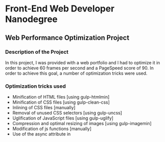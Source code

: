 # Front-End Web Developer Nanodegree

## Web Performance Optimization Project

### Description of the Project
In this project, I was provided with a web portfolio and I had to optimize it in order to achieve 60 frames per second and a PageSpeed score of 90. In order to achieve this goal, a number of optimization tricks were used.

### Optimization tricks used
- Minification of HTML files [using gulp-htmlmin]
- Minification of CSS files [using gulp-clean-css]
- Inlining of CSS files [manually]
- Removal of unused CSS selectors [using gulp-uncss]
- Uglification of JavaScript files [using gulp-uglify]
- Compression and optimal resizing of images [using gulp-imagemin]
- Modification of js functions [manually]
- Use of the async attribute in <script> tags. [manually]

### Automation Tool 
- In order to automate most of these tasks, the automation tool 'gulp' was used.

### Building the 'dist' directory
- In order to launch gulp which will perform most of the tasks previously mentioned, simply type 'gulp', which will run the default task in gulpfile.js, which includes all the other tasks.

### License 

MIT License

Copyright (c) 2016 minimal1st

Permission is hereby granted, free of charge, to any person obtaining a copy of this software and associated documentation files (the "Software"), to deal in the Software without restriction, including without limitation the rights to use, copy, modify, merge, publish, distribute, sublicense, and/or sell copies of the Software, and to permit persons to whom the Software is furnished to do so, subject to the following conditions:

The above copyright notice and this permission notice shall be included in all copies or substantial portions of the Software.

THE SOFTWARE IS PROVIDED "AS IS", WITHOUT WARRANTY OF ANY KIND, EXPRESS OR IMPLIED, INCLUDING BUT NOT LIMITED TO THE WARRANTIES OF MERCHANTABILITY, FITNESS FOR A PARTICULAR PURPOSE AND NONINFRINGEMENT. IN NO EVENT SHALL THE AUTHORS OR COPYRIGHT HOLDERS BE LIABLE FOR ANY CLAIM, DAMAGES OR OTHER LIABILITY, WHETHER IN AN ACTION OF CONTRACT, TORT OR OTHERWISE, ARISING FROM, OUT OF OR IN CONNECTION WITH THE SOFTWARE OR THE USE OR OTHER DEALINGS IN THE SOFTWARE.
